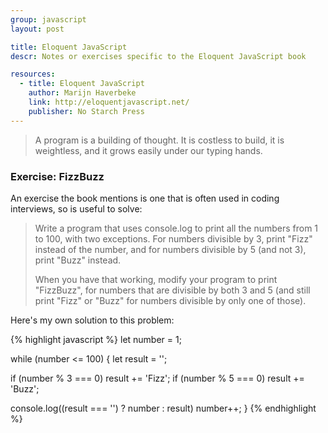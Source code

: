 ```yaml
---
group: javascript
layout: post

title: Eloquent JavaScript
descr: Notes or exercises specific to the Eloquent JavaScript book

resources:
  - title: Eloquent JavaScript
    author: Marijn Haverbeke
    link: http://eloquentjavascript.net/
    publisher: No Starch Press
---
```


> A program is a building of thought. It is costless to build, it is weightless, and it grows easily under our typing hands.

### Exercise: FizzBuzz

An exercise the book mentions is one that is often used in coding interviews, so is useful to solve:

> Write a program that uses console.log to print all the numbers from 1 to 100, with two exceptions. For numbers divisible by 3, print "Fizz" instead of the number, and for numbers divisible by 5 (and not 3), print "Buzz" instead.
>
> When you have that working, modify your program to print "FizzBuzz", for numbers that are divisible by both 3 and 5 (and still print "Fizz" or "Buzz" for numbers divisible by only one of those).

Here's my own solution to this problem:

{% highlight javascript %}
let number = 1;

while (number <= 100) {
  let result = '';

  if (number % 3 === 0) result += 'Fizz';
  if (number % 5 === 0) result += 'Buzz';

  console.log((result === '') ? number : result)
  number++;
}
{% endhighlight %}
